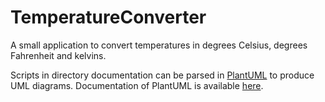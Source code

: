 # TemperatureConverter
A small application to convert temperatures in degrees Celsius, degrees Fahrenheit and kelvins.

Scripts in directory documentation can be parsed in [PlantUML](https://www.planttext.com/) to 
produce UML diagrams. Documentation of PlantUML is available [here](https://plantuml.com/en/).